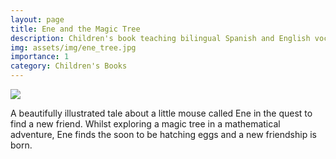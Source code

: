 ```yaml
---
layout: page
title: Ene and the Magic Tree
description: Children's book teaching bilingual Spanish and English vocabulary about mathematics
img: assets/img/ene_tree.jpg
importance: 1
category: Children's Books
---
```


[![]({{site.baseurl}}/assets/img/ene_tree.jpg)](https://www.amazon.com/Ene-Magic-Tree-Mathematical-Adventures/dp/1737058413)

A beautifully illustrated tale about a little mouse called Ene in the quest to find a new friend. Whilst exploring a magic tree in a mathematical adventure, Ene finds the soon to be hatching eggs and a new friendship is born.